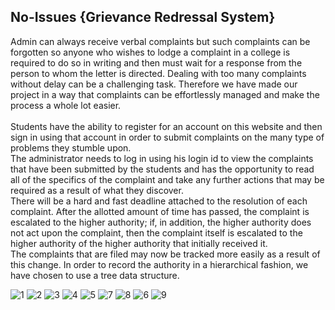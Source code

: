 ## No-Issues {Grievance Redressal System}

Admin can always receive verbal complaints but such complaints can be forgotten so anyone who wishes to lodge a complaint in a college is required to do so in writing and then must wait for a response from the person to whom the letter is directed. Dealing with too many complaints without delay can be a challenging task. Therefore we have made our project in a way that complaints can be effortlessly managed and make the process a whole lot easier.
<br />
<br />
Students have the ability to register for an account on this website and then sign in using that account in order to submit complaints on the many type of problems they stumble upon.
<br />
The administrator needs to log in using his login id to view the complaints that have been submitted by the students and has the opportunity to read all of the specifics of the complaint and take any further actions that may be required as a result of what they discover.
<br />
There will be a hard and fast deadline attached to the resolution of each complaint. After the allotted amount of time has passed, the complaint is escalated to the higher authority; if, in addition, the higher authority does not act upon the complaint, then the complaint itself is escalated to the higher authority of the higher authority that initially received it. 
<br />
The complaints that are filed may now be tracked more easily as a result of this change. In order to record the authority in a hierarchical fashion, we have chosen to use a tree data structure.

![1](https://user-images.githubusercontent.com/77844280/170651559-28f44be9-72b5-4385-8b1e-d5aeb28f7f2a.jpg)
![2](https://user-images.githubusercontent.com/77844280/170651676-1ba725c5-ed92-4596-a6d7-7de2aea6ca3b.jpg)
![3](https://user-images.githubusercontent.com/77844280/170651582-40a20d24-a491-4c2d-882a-bb2abcbe302f.jpg)
![4](https://user-images.githubusercontent.com/77844280/170651592-6da08c85-9b4c-437a-a14f-9025d30a8b09.jpg)
![5](https://user-images.githubusercontent.com/77844280/170651629-ac3d4fb9-73b2-4bd6-80d7-782620c0619a.jpg)
![7](https://user-images.githubusercontent.com/77844280/170651647-0e0256ae-5ec9-4a34-b50c-606e6001431e.jpg)
![8](https://user-images.githubusercontent.com/77844280/170651682-e29f1d22-95f9-419a-a491-ec03508552ce.jpg)
![6](https://user-images.githubusercontent.com/77844280/170651701-b24c0fd8-3e26-486e-9cb0-810ab8abfc2c.jpg)
![9](https://user-images.githubusercontent.com/77844280/170651664-389c880a-1efb-4b84-b632-cc2ad0b872f3.jpg)
